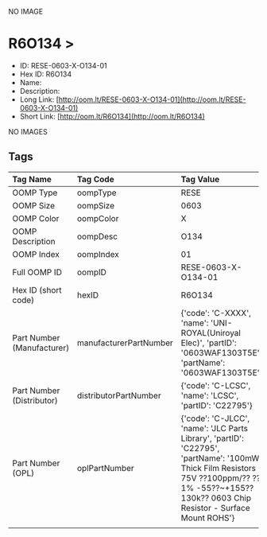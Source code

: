 


  
NO IMAGE  
# R6O134 > 

- ID: RESE-0603-X-O134-01
- Hex ID: R6O134
- Name: 
- Description: 
- Long Link: [http://oom.lt/RESE-0603-X-O134-01](http://oom.lt/RESE-0603-X-O134-01)
- Short Link: [http://oom.lt/R6O134](http://oom.lt/R6O134)
  
NO IMAGES  
## Tags
  

|Tag Name|Tag Code|Tag Value|
| :--- | :--- | :--- |
|OOMP Type|oompType|RESE|
|OOMP Size|oompSize|0603|
|OOMP Color|oompColor|X|
|OOMP Description|oompDesc|O134|
|OOMP Index|oompIndex|01|
|Full OOMP ID|oompID|RESE-0603-X-O134-01|
|Hex ID (short code)|hexID|R6O134|
|Part Number (Manufacturer)|manufacturerPartNumber|{'code': 'C-XXXX', 'name': 'UNI-ROYAL(Uniroyal Elec)', 'partID': '0603WAF1303T5E', 'partName': '0603WAF1303T5E'}|
|Part Number (Distributor)|distributorPartNumber|{'code': 'C-LCSC', 'name': 'LCSC', 'partID': 'C22795'}|
|Part Number (OPL)|oplPartNumber|{'code': 'C-JLCC', 'name': 'JLC Parts Library', 'partID': 'C22795', 'partName': '100mW Thick Film Resistors 75V ??100ppm/?? ??1% -55??~+155?? 130k?? 0603  Chip Resistor - Surface Mount ROHS'}|
||||
